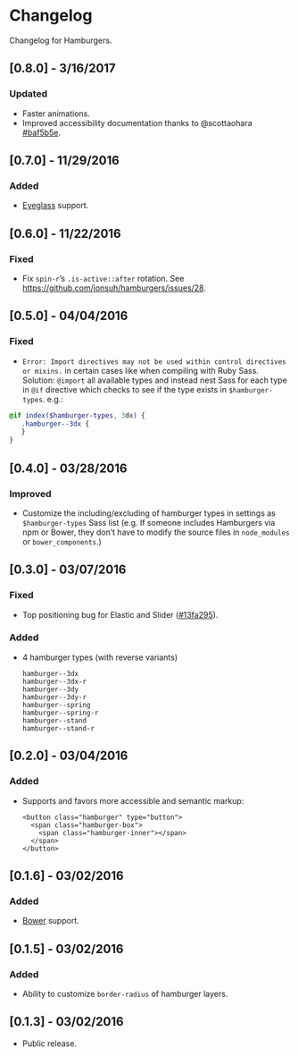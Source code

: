 # Changelog

Changelog for Hamburgers.

## [0.8.0] - 3/16/2017
### Updated
- Faster animations.
- Improved accessibility documentation thanks to @scottaohara [#baf5b5e](https://github.com/jonsuh/hamburgers/pull/34/commits/baf5b5ea3cf9bba155c8e74dc5b95e48e3384c4d).

## [0.7.0] - 11/29/2016
### Added
- [Eyeglass](http://eyeglass.rocks/) support.

## [0.6.0] - 11/22/2016
### Fixed
- Fix `spin-r`’s `.is-active::after` rotation. See https://github.com/jonsuh/hamburgers/issues/28.

## [0.5.0] - 04/04/2016
### Fixed
- `Error: Import directives may not be used within control directives or mixins.` in certain cases like when compiling with Ruby Sass.  
Solution: `@import` all available types and instead nest Sass for each type in `@if` directive which checks to see if the type exists in `$hamburger-types`. e.g.:  
```scss
@if index($hamburger-types, 3dx) {
   .hamburger--3dx {
   }
}
```

## [0.4.0] - 03/28/2016
### Improved
- Customize the including/excluding of hamburger types in settings as `$hamburger-types` Sass list (e.g. If someone includes Hamburgers via npm or Bower, they don’t have to modify the source files in `node_modules` or `bower_components`.)

## [0.3.0] - 03/07/2016
### Fixed
- Top positioning bug for Elastic and Slider ([#13fa295](https://github.com/jonsuh/hamburgers/commit/13fa2958ad18a2e48763824d3a68fd18b03ec274)).

### Added
- 4 hamburger types (with reverse variants)

  ```
  hamburger--3dx
  hamburger--3dx-r
  hamburger--3dy
  hamburger--3dy-r
  hamburger--spring
  hamburger--spring-r
  hamburger--stand
  hamburger--stand-r
  ```

## [0.2.0] - 03/04/2016
### Added
- Supports and favors more accessible and semantic markup:

  ```
  <button class="hamburger" type="button">
    <span class="hamburger-box">
      <span class="hamburger-inner"></span>
    </span>
  </button>
  ```

## [0.1.6] - 03/02/2016
### Added
- [Bower](http://bower.io/) support.

## [0.1.5] - 03/02/2016
### Added
- Ability to customize `border-radius` of hamburger layers.

## [0.1.3] - 03/02/2016
- Public release.
